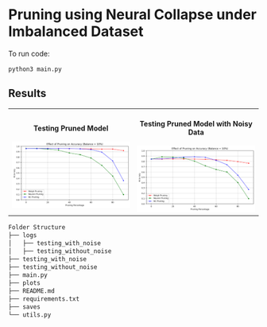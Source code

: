 # Pruning using Neural Collapse under Imbalanced Dataset

To run code:
```
python3 main.py
```


## Results
<table align="center">
  <tr>
    <td align="center">
      <h4>Testing Pruned Model</h4>
      <img src="https://github.com/noopur-zambare/nc_pruning/blob/main/testing_without_noise/10%25.png" alt="Testing Pruned Model 1" title="Testing Pruned Model" width="100%">
    </td>
    <td align="center">
      <h4>Testing Pruned Model with Noisy Data</h4>
      <img src="https://github.com/noopur-zambare/nc_pruning/blob/main/testing_with_noise/10%25.png" alt="Testing Pruned Model with Noisy Data" title="Testing Pruned Model with Noisy Data" width="100%">
    </td>
  </tr>
</table>




```
Folder Structure
├── logs
│   ├── testing_with_noise
│   ├── testing_without_noise
├── testing_with_noise
├── testing_without_noise
├── main.py
├── plots
├── README.md
├── requirements.txt
├── saves
└── utils.py
```